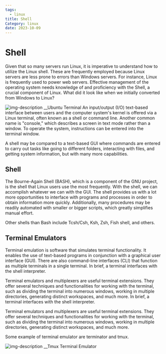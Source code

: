 ```yaml
---
tags:
  - linux
title: Shell
Category: linux
date: 2023-10-09
---
```

# Shell 
Given that so many servers run Linux, it is imperative to understand how to utilize the Linux shell. These are frequently employed because Linux servers are less prone to errors than Windows servers. For instance, Linux is frequently used to power web servers. Effective management of the operating system needs knowledge of and proficiency with the Shell, a crucial component of Linux. What did it look like when we initially converted from Windows to Linux? 

![img-description](https://th.bing.com/th/id/R.d4bb1ab865517e6955892948322726e5?rik=60kvy0zSYj9r6A&pid=ImgRaw&r=0)                                                                           __Ubuntu Terminal
An input/output (I/O) text-based interface between users and the computer system's kernel is offered via a Linux terminal, often known as a shell or command line. Another common name is "console," which describes a screen in text mode rather than a window. To operate the system, instructions can be entered into the terminal window.

A shell may be compared to a text-based GUI where commands are entered to carry out tasks like going to different folders, interacting with files, and getting system information, but with many more capabilities.

## Shell
The Bourne-Again Shell (BASH), which is a component of the GNU project, is the shell that Linux users use the most frequently. With the shell, we can accomplish whatever we can with the GUI. The shell provides us with a lot more opportunities to interface with programs and processes in order to obtain information more quickly. Additionally, many procedures may be readily automated with smaller or bigger scripts, which greatly simplifies manual effort.

Other shells than Bash include Tcsh/Csh, Ksh, Zsh, Fish shell, and others.

## Terminal Emulators
Terminal emulation is software that simulates terminal functionality. It enables the use of text-based programs in conjunction with a graphical user interface (GUI). There are also command-line interfaces (CLI) that function as multiple terminals in a single terminal. In brief, a terminal interfaces with the shell interpreter.

Terminal emulators and multiplexers are useful terminal extensions. They offer several techniques and functionalities for working with the terminal, such as dividing the terminal into numerous windows, working in multiple directories, generating distinct workspaces, and much more. In brief, a terminal interfaces with the shell interpreter.

Terminal emulators and multiplexers are useful terminal extensions. They offer several techniques and functionalities for working with the terminal, such as dividing the terminal into numerous windows, working in multiple directories, generating distinct workspaces, and much more.

Some example of terminal emulator are terminator and tmux.

![img-description](https://th.bing.com/th/id/R.24df467975fdb8ad1423a14f2660e30f?rik=W%2bDULIxc9w1NDg&riu=http%3a%2f%2fpeterforgacs.github.io%2fimages%2ftmux.png&ehk=jYFTU40vzrRBJh0R7ETiE0QIi4LcqEtpdHPy%2bxUAVd0%3d&risl=&pid=ImgRaw&r=0)                                                                        __Tmux Terminal Emulator

